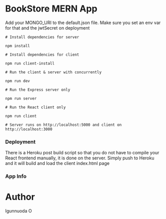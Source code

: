 # BookStore MERN App

Add your MONGO_URI to the default.json file. Make sure you set an env var for that and the jwtSecret on deployment

```
# Install dependencies for server

npm install

# Install dependencies for client

npm run client-install

# Run the client & server with concurrently

npm run dev

# Run the Express server only

npm run server

# Run the React client only

npm run client

# Server runs on http://localhost:5000 and client on http://localhost:3000

```

### Deployment

There is a Heroku post build script so that you do not have to compile your React frontend manually, it is done on the server. Simply push to Heroku and it will build and load the client index.html page

### App Info

# Author

Igunnuoda O
